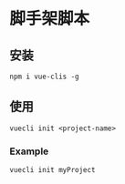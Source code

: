 # 脚手架脚本

## 安装

```
npm i vue-clis -g
```

## 使用

```
vuecli init <project-name>
```

### Example

```
vuecli init myProject
```